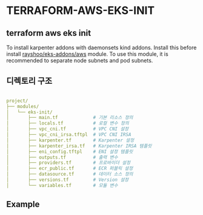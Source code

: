 <!-- trunk-ignore-all(prettier) -->
# TERRAFORM-AWS-EKS-INIT

## terraform aws eks init

To install karpenter addons with daemonsets kind addons. Install this before install [rayshoo/eks-addons/aws](https://github.com/rayshoo/terraform-aws-eks-addons) 
module. To use this module, it is recommended to separate node subnets and pod subnets.



## 디렉토리 구조

```yaml

project/
├── modules/
│   └── eks-init/
│       ├── main.tf             # 기본 리소스 정의
│       ├── locals.tf           # 로컬 변수 정의
│       ├── vpc_cni.tf          # VPC CNI 설정
│       ├── vpc_cni_irsa.tftpl  # VPC CNI IRSA
│       ├── karpenter.tf        # Karpenter 설정
│       ├── karpenter_irsa.tf   # Karpenter IRSA 템플릿
│       ├── eni_config.tftpl    # ENI 설정 템플릿
│       ├── outputs.tf          # 출력 변수
│       ├── providers.tf        # 프로바이더 설정
│       ├── ecr_public.tf       # ECR 퍼블릭 설정
│       ├── datasource.tf       # 데이터 소스 정의
│       ├── versions.tf         # Version 설정
│       └── variables.tf        # 모듈 변수

```

## Example
